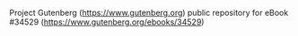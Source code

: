 Project Gutenberg (https://www.gutenberg.org) public repository for eBook #34529 (https://www.gutenberg.org/ebooks/34529)
